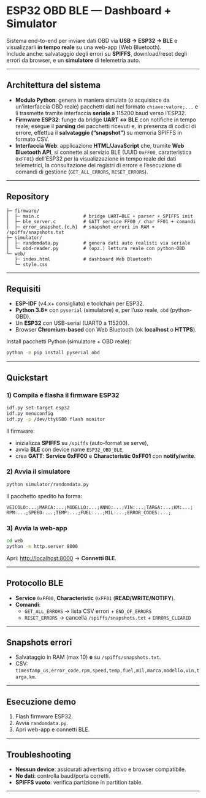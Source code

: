 # ESP32 OBD BLE — Dashboard + Simulator

Sistema end-to-end per inviare dati OBD via **USB → ESP32 → BLE** e visualizzarli **in tempo reale** su una web-app (Web Bluetooth).  
Include anche: salvataggio degli errori su **SPIFFS**, download/reset degli errori da browser, e un **simulatore** di telemetria auto.

---

## Architettura del sistema

- **Modulo Python**: genera in maniera simulata (o acquisisce da un’interfaccia OBD reale) pacchetti dati nel formato `chiave:valore;...` e li trasmette tramite interfaccia **seriale** a 115200 baud verso l’ESP32.  
- **Firmware ESP32**: funge da bridge **UART ↔ BLE** con notifiche in tempo reale, esegue il **parsing** dei pacchetti ricevuti e, in presenza di codici di errore, effettua il **salvataggio (“snapshot”)** su memoria SPIFFS in formato CSV.  
- **Interfaccia Web**: applicazione **HTML/JavaScript** che, tramite **Web Bluetooth API**, si connette al servizio BLE (UUID `0xFF00`, caratteristica `0xFF01`) dell’ESP32 per la visualizzazione in tempo reale dei dati telemetrici, la consultazione dei registri di errore e l’esecuzione di comandi di gestione (`GET_ALL_ERRORS`, `RESET_ERRORS`).
---

## Repository

```
├─ firmware/
│  ├─ main.c                # bridge UART↔BLE + parser + SPIFFS init
│  ├─ ble_server.c          # GATT service FF00 / char FF01 + comandi
│  ├─ error_snapshot.{c,h}  # snapshot errori in RAM + /spiffs/snapshots.txt
├─ simulator/
│  ├─ randomdata.py         # genera dati auto realisti via seriale
│  └─ obd-reader.py         # (opz.) lettura reale con python-OBD
└─ web/
   ├─ index.html            # dashboard Web Bluetooth
   └─ style.css
```

---

## Requisiti

- **ESP-IDF** (v4.x+ consigliato) e toolchain per ESP32.
- **Python 3.8+** con `pyserial` (simulatore) e, per l’uso reale, `obd` (python-OBD).
- Un **ESP32** con USB-serial (UART0 a 115200).
- Browser **Chromium-based** con Web Bluetooth (ok **localhost** o **HTTPS**).

Install pacchetti Python (simulatore + OBD reale):

```bash
python -m pip install pyserial obd
```

---

## Quickstart

### 1) Compila e flasha il firmware ESP32

```bash
idf.py set-target esp32
idf.py menuconfig
idf.py -p /dev/ttyUSB0 flash monitor
```

Il firmware:
- inizializza **SPIFFS** su `/spiffs` (auto-format se serve),  
- avvia **BLE** con device name `ESP32_OBD_BLE`,  
- crea **GATT**: **Service 0xFF00** e **Characteristic 0xFF01** con **notify/write**.

### 2) Avvia il **simulatore**

```bash
python simulator/randomdata.py
```

Il pacchetto spedito ha forma:

```
VEICOLO:...;MARCA:...;MODELLO:...;ANNO:...;VIN:...;TARGA:...;KM:...;
RPM:...;SPEED:...;TEMP:...;FUEL:...;MIL:...;ERROR_CODES:...;
```

### 3) Avvia la **web-app**

```bash
cd web
python -m http.server 8000
```

Apri: [http://localhost:8000](http://localhost:8000) → **Connetti BLE**.

---

## Protocollo BLE

- **Service** `0xFF00`, **Characteristic** `0xFF01` (**READ/WRITE/NOTIFY**).
- **Comandi**:
  - `GET_ALL_ERRORS` → lista CSV errori + `END_OF_ERRORS`
  - `RESET_ERRORS` → cancella `/spiffs/snapshots.txt` + `ERRORS_CLEARED`

---

## Snapshots errori

- Salvataggio in RAM (max 10) **e** su `/spiffs/snapshots.txt`.
- CSV: `timestamp_us,error_code,rpm,speed,temp,fuel,mil,marca,modello,vin,targa,km`.

---

## Esecuzione demo

1. Flash firmware ESP32.  
2. Avvia `randomdata.py`.  
3. Apri web-app e connetti BLE.

---

## Troubleshooting

- **Nessun device**: assicurati advertising attivo e browser compatibile.
- **No dati**: controlla baud/porta corretti.
- **SPIFFS vuoto**: verifica partizione in partition table.

---
